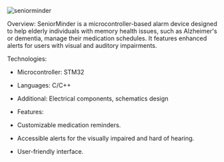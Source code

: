 ![seniorminder](https://github.com/pahuljotmatharoo/SeniorMinder/assets/105403944/85512563-d3c2-492a-885a-28796bc8d2de)

Overview:
SeniorMinder is a microcontroller-based alarm device designed to help elderly individuals with memory health issues, such as Alzheimer's or dementia, manage their medication schedules. It features enhanced alerts for users with visual and auditory impairments.

Technologies:

- Microcontroller: STM32
- Languages: C/C++
- Additional: Electrical components, schematics design
- Features:

- Customizable medication reminders.
- Accessible alerts for the visually impaired and hard of hearing.
- User-friendly interface.
